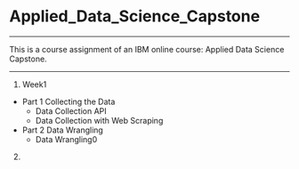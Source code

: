 # Applied_Data_Science_Capstone

---

This is a course assignment of an IBM online course: Applied Data Science Capstone.

---

1. Week1
  - Part 1 Collecting the Data
    - Data Collection API
    - Data Collection with Web Scraping
  - Part 2 Data Wrangling
    - Data Wrangling0
2. 
